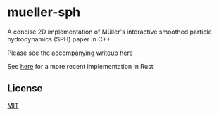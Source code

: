 # mueller-sph
A concise 2D implementation of Müller's interactive smoothed particle hydrodynamics (SPH) paper in C++

Please see the accompanying writeup [here](https://lucasschuermann.com/writing/implementing-sph-in-2d)

See [here](https://github.com/cerrno/mueller-sph-rs) for a more recent implementation in Rust

## License
[MIT](https://lucasschuermann.com/license.txt)
